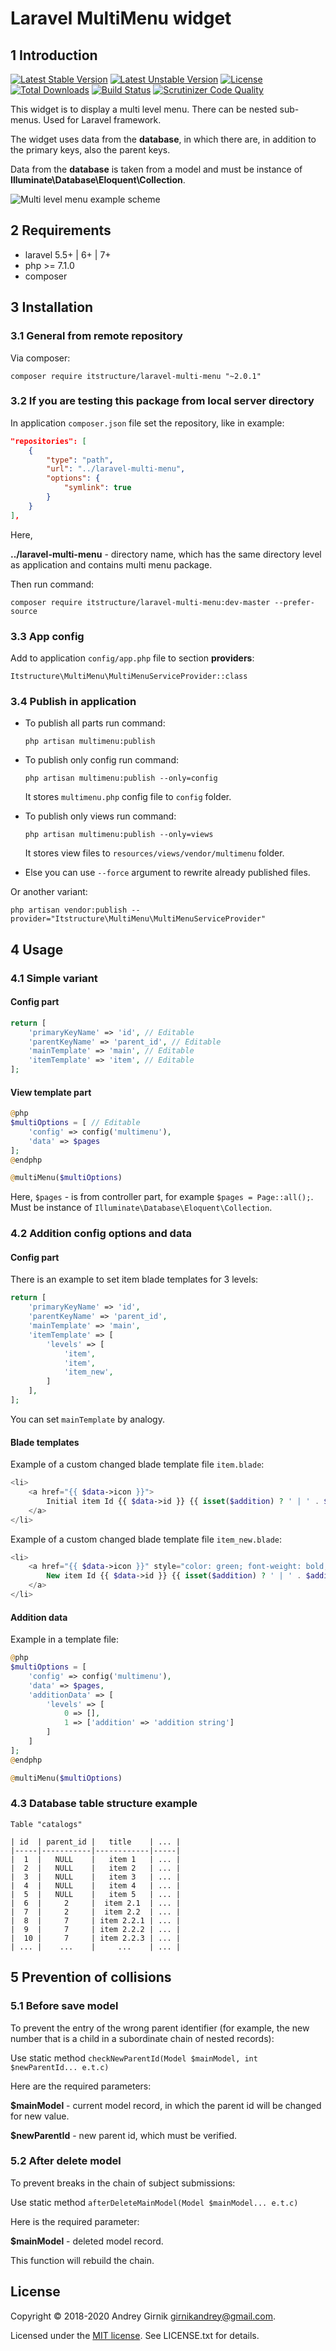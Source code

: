 # Laravel MultiMenu widget

## 1 Introduction

[![Latest Stable Version](https://poser.pugx.org/itstructure/laravel-multi-menu/v/stable)](https://packagist.org/packages/itstructure/laravel-multi-menu)
[![Latest Unstable Version](https://poser.pugx.org/itstructure/laravel-multi-menu/v/unstable)](https://packagist.org/packages/itstructure/laravel-multi-menu)
[![License](https://poser.pugx.org/itstructure/laravel-multi-menu/license)](https://packagist.org/packages/itstructure/laravel-multi-menu)
[![Total Downloads](https://poser.pugx.org/itstructure/laravel-multi-menu/downloads)](https://packagist.org/packages/itstructure/laravel-multi-menu)
[![Build Status](https://scrutinizer-ci.com/g/itstructure/laravel-multi-menu/badges/build.png?b=master)](https://scrutinizer-ci.com/g/itstructure/laravel-multi-menu/build-status/master)
[![Scrutinizer Code Quality](https://scrutinizer-ci.com/g/itstructure/laravel-multi-menu/badges/quality-score.png?b=master)](https://scrutinizer-ci.com/g/itstructure/laravel-multi-menu/?branch=master)

This widget is to display a multi level menu. There can be nested sub-menus. Used for Laravel framework.

The widget uses data from the **database**, in which there are, in addition to the primary keys, also the parent keys.

Data from the **database** is taken from a model and must be instance of **Illuminate\Database\Eloquent\Collection**.

![Multi level menu example scheme](https://github.com/itstructure/laravel-multi-menu/blob/master/ML_menu_en.jpg)

## 2 Requirements

- laravel 5.5+ | 6+ | 7+
- php >= 7.1.0
- composer

## 3 Installation

### 3.1 General from remote repository

Via composer:

`composer require itstructure/laravel-multi-menu "~2.0.1"`

### 3.2 If you are testing this package from local server directory

In application `composer.json` file set the repository, like in example:

```json
"repositories": [
    {
        "type": "path",
        "url": "../laravel-multi-menu",
        "options": {
            "symlink": true
        }
    }
],
```

Here,

**../laravel-multi-menu** - directory name, which has the same directory level as application and contains multi menu package.

Then run command:

`composer require itstructure/laravel-multi-menu:dev-master --prefer-source`

### 3.3 App config

Add to application `config/app.php` file to section **providers**:

`Itstructure\MultiMenu\MultiMenuServiceProvider::class`

### 3.4 Publish in application

- To publish all parts run command:
    
    `php artisan multimenu:publish`

- To publish only config run command:

    `php artisan multimenu:publish --only=config`
    
    It stores `multimenu.php` config file to `config` folder.
        
- To publish only views run command:
            
    `php artisan multimenu:publish --only=views`
    
    It stores view files to `resources/views/vendor/multimenu` folder.

- Else you can use `--force` argument to rewrite already published files.

Or another variant:

`php artisan vendor:publish --provider="Itstructure\MultiMenu\MultiMenuServiceProvider"`

## 4 Usage

### 4.1 Simple variant

#### Config part

```php
return [
    'primaryKeyName' => 'id', // Editable
    'parentKeyName' => 'parent_id', // Editable
    'mainTemplate' => 'main', // Editable
    'itemTemplate' => 'item', // Editable
];
```

#### View template part

```php
@php
$multiOptions = [ // Editable
    'config' => config('multimenu'),
    'data' => $pages
];
@endphp
```

```php
@multiMenu($multiOptions)
```
    
Here, `$pages` - is from controller part, for example `$pages = Page::all();`. Must be instance of `Illuminate\Database\Eloquent\Collection`.

### 4.2 Addition config options and data

#### Config part

There is an example to set item blade templates for 3 levels:

```php
return [
    'primaryKeyName' => 'id',
    'parentKeyName' => 'parent_id',
    'mainTemplate' => 'main',
    'itemTemplate' => [
        'levels' => [
            'item',
            'item',
            'item_new',
        ]
    ],
];
```

You can set `mainTemplate` by analogy.

#### Blade templates

Example of a custom changed blade template file `item.blade`:

```php
<li>
    <a href="{{ $data->icon }}">
        Initial item Id {{ $data->id }} {{ isset($addition) ? ' | ' . $addition : '' }}
    </a>
</li>
```

Example of a custom changed blade template file `item_new.blade`:

```php
<li>
    <a href="{{ $data->icon }}" style="color: green; font-weight: bold;">
        New item Id {{ $data->id }} {{ isset($addition) ? ' | ' . $addition : '' }}
    </a>
</li>
```

#### Addition data

Example in a template file:

```php
@php
$multiOptions = [
    'config' => config('multimenu'),
    'data' => $pages,
    'additionData' => [
        'levels' => [
            0 => [],
            1 => ['addition' => 'addition string']
        ]
    ]
];
@endphp
```

```php
@multiMenu($multiOptions)
```

### 4.3 Database table structure example

`Table "catalogs"`

    | id  | parent_id |   title    | ... |
    |-----|-----------|------------|-----|
    |  1  |   NULL    |   item 1   | ... |
    |  2  |   NULL    |   item 2   | ... |
    |  3  |   NULL    |   item 3   | ... |
    |  4  |   NULL    |   item 4   | ... |
    |  5  |   NULL    |   item 5   | ... |
    |  6  |     2     |  item 2.1  | ... |
    |  7  |     2     |  item 2.2  | ... |
    |  8  |     7     | item 2.2.1 | ... |
    |  9  |     7     | item 2.2.2 | ... |
    |  10 |     7     | item 2.2.3 | ... |
    | ... |    ...    |     ...    | ... |


## 5 Prevention of collisions

### 5.1 Before save model

To prevent the entry of the wrong parent identifier (for example, the new number that is a child in a subordinate chain of nested records):

Use static method `checkNewParentId(Model $mainModel, int $newParentId... e.t.c)`

Here are the required parameters:

**$mainModel** - current model record, in which the parent id will be changed for new value.

**$newParentId** - new parent id, which must be verified.

### 5.2 After delete model

To prevent breaks in the chain of subject submissions:

Use static method `afterDeleteMainModel(Model $mainModel... e.t.c)`

Here is the required parameter:

**$mainModel** - deleted model record.

This function will rebuild the chain.

## License

Copyright © 2018-2020 Andrey Girnik girnikandrey@gmail.com.

Licensed under the [MIT license](http://opensource.org/licenses/MIT). See LICENSE.txt for details.
